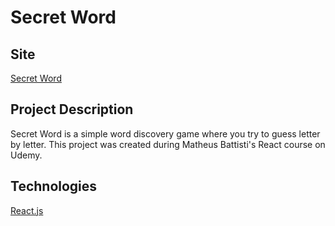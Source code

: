 # Secret Word

## Site 
[Secret Word](http://canavez.github.io/secret-word)


## Project Description

Secret Word is a simple word discovery game where you try to guess letter by letter. This project was created during Matheus Battisti's React course on Udemy.


## Technologies
[React.js](https://reactjs.org/)
